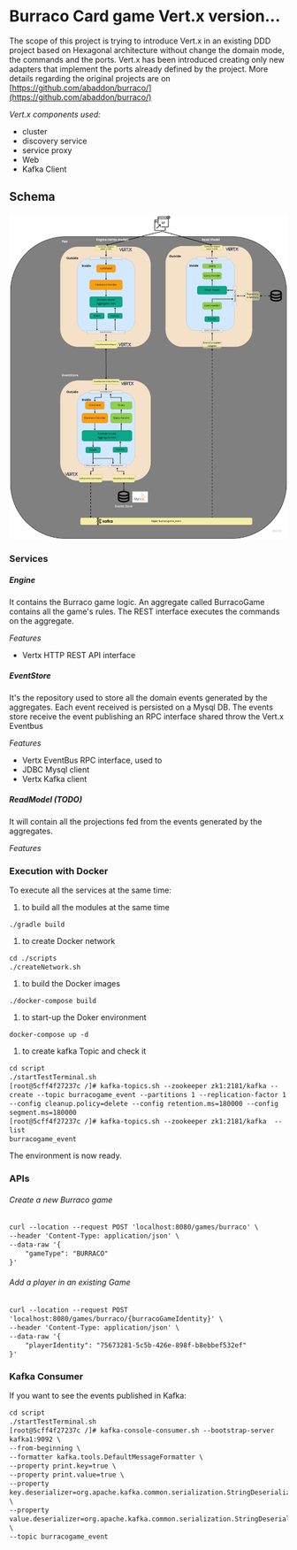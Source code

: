 # Burraco Card game Vert.x version...

The scope of this project is trying to introduce Vert.x in an existing DDD project based on Hexagonal architecture without change the domain mode, the commands and the ports.
Vert.x has been introduced creating only new adapters that implement the ports already defined by the project.
More details regarding the original projects are on [https://github.com/abaddon/burraco/](https://github.com/abaddon/burraco/)

*Vert.x components used:*
- cluster
- discovery service
- service proxy
- Web
- Kafka Client
  
## Schema
![architecture schema](./documents/burracoProjectSchema.jpg)

### Services
##### Engine
It contains the Burraco game logic. An aggregate called BurracoGame contains all the game's rules. 
The REST interface executes the commands on the aggregate.

*Features*
- Vertx HTTP REST API interface

##### EventStore
It's the repository used to store all the domain events generated by the aggregates. Each event received is persisted on a Mysql DB.
The events store receive the event publishing an RPC interface shared throw the Vert.x Eventbus 

*Features*
- Vertx EventBus RPC interface, used to 
- JDBC Mysql client
- Vertx Kafka client

##### ReadModel (TODO)
It will contain all the projections fed from the events generated by the aggregates. 

*Features*


### Execution with Docker
To execute all the services at the same time:

1. to build all the modules at the same time
```
./gradle build
```
1. to create Docker network
```
cd ./scripts
./createNetwork.sh
```
1. to build the Docker images 
```cd .. 
./docker-compose build
```
1. to start-up the Doker environment
```
docker-compose up -d
```
1. to create kafka Topic and check it
```
cd script
./startTestTerminal.sh
[root@5cff4f27237c /]# kafka-topics.sh --zookeeper zk1:2181/kafka --create --topic burracogame_event --partitions 1 --replication-factor 1 --config cleanup.policy=delete --config retention.ms=180000 --config segment.ms=180000
[root@5cff4f27237c /]# kafka-topics.sh --zookeeper zk1:2181/kafka  --list
burracogame_event
```
The environment is now ready. 

### APIs
###### Create a new Burraco game
```
curl --location --request POST 'localhost:8080/games/burraco' \
--header 'Content-Type: application/json' \
--data-raw '{
    "gameType": "BURRACO"
}'
```

###### Add a player in an existing Game
```
curl --location --request POST 'localhost:8080/games/burraco/{burracoGameIdentity}' \
--header 'Content-Type: application/json' \
--data-raw '{
    "playerIdentity": "75673281-5c5b-426e-898f-b8ebbef532ef"
}'
```

### Kafka Consumer
If you want to see the events published in Kafka:
```
cd script
./startTestTerminal.sh
[root@5cff4f27237c /]# kafka-console-consumer.sh --bootstrap-server kafka1:9092 \
--from-beginning \ 
--formatter kafka.tools.DefaultMessageFormatter \
--property print.key=true \
--property print.value=true \
--property key.deserializer=org.apache.kafka.common.serialization.StringDeserializer \
--property value.deserializer=org.apache.kafka.common.serialization.StringDeserializer \
--topic burracogame_event
```
